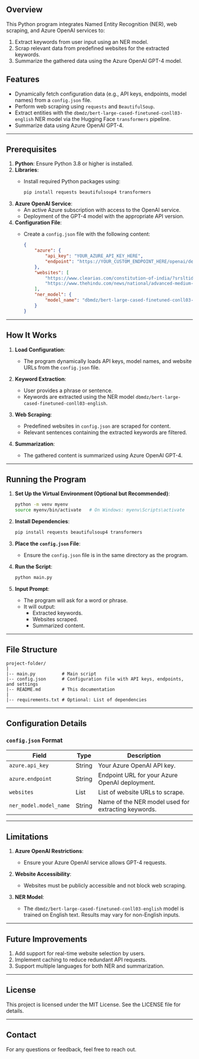 ## Overview
This Python program integrates Named Entity Recognition (NER), web scraping, and Azure OpenAI services to:

1. Extract keywords from user input using an NER model.
2. Scrap relevant data from predefined websites for the extracted keywords.
3. Summarize the gathered data using the Azure OpenAI GPT-4 model.

## Features
- Dynamically fetch configuration data (e.g., API keys, endpoints, model names) from a `config.json` file.
- Perform web scraping using `requests` and `BeautifulSoup`.
- Extract entities with the `dbmdz/bert-large-cased-finetuned-conll03-english` NER model via the Hugging Face `transformers` pipeline.
- Summarize data using Azure OpenAI GPT-4.

---

## Prerequisites

1. **Python**: Ensure Python 3.8 or higher is installed.
2. **Libraries**:
   - Install required Python packages using:

     ```bash
     pip install requests beautifulsoup4 transformers
     ```
3. **Azure OpenAI Service**:
   - An active Azure subscription with access to the OpenAI service.
   - Deployment of the GPT-4 model with the appropriate API version.
4. **Configuration File**:
   - Create a `config.json` file with the following content:

     ```json
     {
         "azure": {
             "api_key": "YOUR_AZURE_API_KEY_HERE",
             "endpoint": "https://YOUR_CUSTOM_ENDPOINT_HERE/openai/deployments/YOUR_MODEL/chat/completions?api-version=2024-08-01-preview"
         },
         "websites": [
             "https://www.clearias.com/constitution-of-india/?srsltid=AfmBOopG_QDOUaYaUOyAgu3dWPPz975fdFhTVtf1MW33agX6fiG3hoyo#part-i-the-union-and-its-territory",
             "https://www.thehindu.com/news/national/advanced-medium-combat-aircraft-prototype-expected-by-2028-29/article68360061.ece"
         ],
         "ner_model": {
             "model_name": "dbmdz/bert-large-cased-finetuned-conll03-english"
         }
     }
     ```

---

## How It Works

1. **Load Configuration**:
   - The program dynamically loads API keys, model names, and website URLs from the `config.json` file.

2. **Keyword Extraction**:
   - User provides a phrase or sentence.
   - Keywords are extracted using the NER model `dbmdz/bert-large-cased-finetuned-conll03-english`.

3. **Web Scraping**:
   - Predefined websites in `config.json` are scraped for content.
   - Relevant sentences containing the extracted keywords are filtered.

4. **Summarization**:
   - The gathered content is summarized using Azure OpenAI GPT-4.

---

## Running the Program

1. **Set Up the Virtual Environment (Optional but Recommended)**:
   ```bash
   python -m venv myenv
   source myenv/bin/activate   # On Windows: myenv\Scripts\activate
   ```

2. **Install Dependencies**:
   ```bash
   pip install requests beautifulsoup4 transformers
   ```

3. **Place the `config.json` File**:
   - Ensure the `config.json` file is in the same directory as the program.

4. **Run the Script**:
   ```bash
   python main.py
   ```

5. **Input Prompt**:
   - The program will ask for a word or phrase.
   - It will output:
     - Extracted keywords.
     - Websites scraped.
     - Summarized content.

---

## File Structure

```plaintext
project-folder/
|
|-- main.py          # Main script
|-- config.json      # Configuration file with API keys, endpoints, and settings
|-- README.md        # This documentation
|
|-- requirements.txt # Optional: List of dependencies
```

---

## Configuration Details

### `config.json` Format

| Field              | Type     | Description                                                                 |
|--------------------|----------|-----------------------------------------------------------------------------|
| `azure.api_key`    | String   | Your Azure OpenAI API key.                                                 |
| `azure.endpoint`   | String   | Endpoint URL for your Azure OpenAI deployment.                             |
| `websites`         | List     | List of website URLs to scrape.                                            |
| `ner_model.model_name` | String   | Name of the NER model used for extracting keywords.                        |

---

## Limitations

1. **Azure OpenAI Restrictions**:
   - Ensure your Azure OpenAI service allows GPT-4 requests.

2. **Website Accessibility**:
   - Websites must be publicly accessible and not block web scraping.

3. **NER Model**:
   - The `dbmdz/bert-large-cased-finetuned-conll03-english` model is trained on English text. Results may vary for non-English inputs.

---

## Future Improvements

1. Add support for real-time website selection by users.
2. Implement caching to reduce redundant API requests.
3. Support multiple languages for both NER and summarization.

---

## License
This project is licensed under the MIT License. See the LICENSE file for details.

---

## Contact
For any questions or feedback, feel free to reach out.

